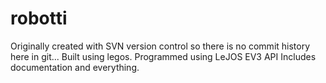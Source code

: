 # robotti
Originally created with SVN version control so there is no commit history here in git...
Built using legos. Programmed using LeJOS EV3 API
Includes documentation and everything.
